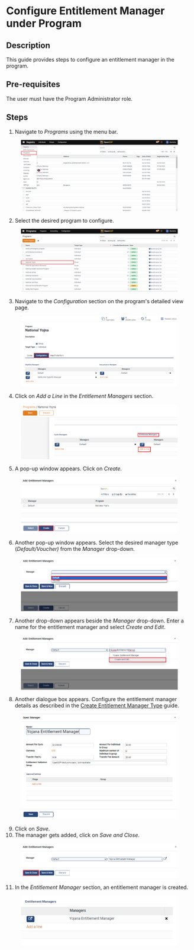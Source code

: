 # Configure Entitlement Manager under Program

## Description

This guide provides steps to configure an entitlement manager in the program.

## Pre-requisites

The user must have the Program Administrator role.

## Steps

1. Navigate to _Programs_ using the menu bar.

<figure><img src="../../.gitbook/assets/home-page-openg2p.png" alt=""><figcaption></figcaption></figure>

2. Select the desired program to configure.

<figure><img src="../../.gitbook/assets/all-programs-openg2p (3).png" alt=""><figcaption></figcaption></figure>

3. Navigate to the _Configuration_ section on the program's detailed view page.

<figure><img src="../../.gitbook/assets/configure-entitlement-voucher-configuration (3).png" alt=""><figcaption></figcaption></figure>

4. Click on _Add a Line_ in the _Entitlement Managers_ section.

<figure><img src="../../.gitbook/assets/entitlement-manager-addline.png" alt=""><figcaption></figcaption></figure>

5. A pop-up window appears. Click on _Create._

<figure><img src="../../.gitbook/assets/configure-entitlement-voucher-popup (1).png" alt=""><figcaption></figcaption></figure>

6. Another pop-up window appears. Select the desired manager type (_Default/Voucher)_ from the _Manager_ drop-down.

<figure><img src="../../.gitbook/assets/entitlement-manager-default (4).png" alt=""><figcaption></figcaption></figure>

7. Another drop-down appears beside the _Manager_ drop-down. Enter a name for the entitlement manager and select _Create and Edit_.

<figure><img src="../../.gitbook/assets/created-and-edit-entitlement-manager.png" alt=""><figcaption></figcaption></figure>

8. Another dialogue box appears. Configure the entitlement manager details as described in the [Create Entitlement Manager Type](create-entitlement-manager-type/) guide.

<figure><img src="../../.gitbook/assets/default-entitlement-manager (1).png" alt=""><figcaption></figcaption></figure>

9. Click on _Save_.
10. The manager gets added, click on _Save and Close_.

<figure><img src="../../.gitbook/assets/entitlemet-manager-save-close (2).png" alt=""><figcaption></figcaption></figure>

11. In the _Entitlement Manager_ section, an entitlement manager is created.

<figure><img src="../../.gitbook/assets/entitlement-manager-saved.png" alt=""><figcaption></figcaption></figure>
